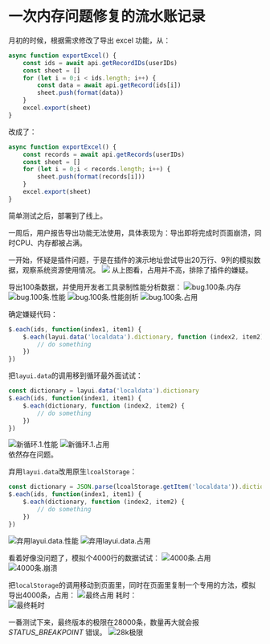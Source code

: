 # 一次内存问题修复的流水账记录

月初的时候，根据需求修改了导出 excel 功能，从：
```javascript
async function exportExcel() {
    const ids = await api.getRecordIDs(userIDs)
    const sheet = []
    for (let i = 0;i < ids.length; i++) {
        const data = await api.getRecord(ids[i])
        sheet.push(format(data))
    }
    excel.export(sheet)
}
```

改成了：
```javascript
async function exportExcel() {
    const records = await api.getRecords(userIDs)
    const sheet = []
    for (let i = 0;i < records.length; i++) {
        sheet.push(format(records[i]))
    }
    excel.export(sheet)
}
```

简单测试之后，部署到了线上。

一周后，用户报告导出功能无法使用，具体表现为：导出即将完成时页面崩溃，同时CPU、内存都被占满。

一开始，怀疑是插件问题，于是在插件的演示地址尝试导出20万行、9列的模拟数据，观察系统资源使用情况。
![](./img/插件demo导出20w行9列数据的占用.png)
从上图看，占用并不高，排除了插件的嫌疑。

导出100条数据，并使用开发者工具录制性能分析数据：
![bug.100条.内存](./img/bug.100条.内存.png)
![bug.100条.性能](./img/bug.100条.性能.png)
![bug.100条.性能剖析](./img/bug.100条.性能剖析.png)
![bug.100条.占用](./img/bug.100条.占用.png)

确定嫌疑代码：
```javascript
$.each(ids, function(index1, item1) {
    $.each(layui.data('localdata').dictionary, function (index2, item2) {
        // do something
    })
})
```

把`layui.data`的调用移到循环最外面试试：
```javascript
const dictionary = layui.data('localdata').dictionary
$.each(ids, function(index1, item1) {
    $.each(dictionary, function (index2, item2) {
        // do something
    })
})
```
![新循环.1.性能](./img/新循环.1.性能.png)
![新循环.1.占用](./img/新循环.1.占用.png)  
依然存在问题。

弃用`layui.data`改用原生`lcoalStorage`：
```javascript
const dictionary = JSON.parse(lcoalStorage.getItem('localdata')).dictionary
$.each(ids, function(index1, item1) {
    $.each(dictionary, function (index2, item2) {
        // do something
    })
})
```
![弃用layui.data.性能](./img/弃用layui.data.性能.png)
![弃用layui.data.占用](./img/弃用layui.data.占用.png)

看着好像没问题了，模拟个4000行的数据试试：
![4000条.占用](./img/4000条.占用.png)
![4000条.崩溃](./img/4000条.崩溃.png)

把`localStorage`的调用移动到页面里，同时在页面里复制一个专用的方法，模拟导出4000条，占用：
![最终占用](./img/最终占用.png)
耗时：  
![最终耗时](./img/最终耗时.png)

一番测试下来，最终版本的极限在28000条，数量再大就会报 *STATUS_BREAKPOINT* 错误。
![28k极限](./img/28k极限.png)
